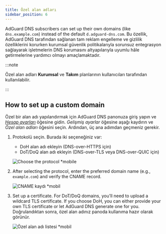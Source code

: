 ```yaml
---
title: Özel alan adları
sidebar_position: 6
---
```


AdGuard DNS subscribers can set up their own domains (like `dns.example.com`) instead of the default `d.adguard-dns.com`. Bu özellik, AdGuard DNS tarafından sağlanan tam reklam engelleme ve gizlilik özelliklerini korurken kurumsal güvenlik politikalarıyla sorunsuz entegrasyon sağlayarak işletmelerin DNS korumasını altyapılarıyla uyumlu hâle getirmelerine yardımcı olmayı amaçlamaktadır.

:::note

Özel alan adları **Kurumsal** ve **Takım** planlarının kullanıcıları tarafından kullanılabilir.

:::

## How to set up a custom domain

Özel bir alan adı yapılandırmak için AdGuard DNS panonuza giriş yapın ve [_Hesap ayarları_](https://adguard-dns.io/en/dashboard/account) öğesine gidin. _Gelişmiş ayarlar_ öğesine aşağı kaydırın ve _Özel alan adları_ öğesini seçin. Ardından, üç ana adımdan geçmeniz gerekir.

1. Protokolü seçin. Burada iki seçeneğiniz var:

   - DoH alan adı ekleyin (DNS-over-HTTPS için)
   - DoT/DoQ alan adı ekleyin (DNS-over-TLS veya DNS-over-QUIC için)

   ![Choose the protocol \*mobile](https://cdn.adtidy.org/content/release_notes/dns/v2-15/picture_en_1.png)

2. After selecting the protocol, enter the preferred domain name (e.g., `example.com`) and verify the CNAME record.

   ![CNAME kaydı \*mobil](https://cdn.adtidy.org/content/release_notes/dns/v2-15/picture_en_2.png)

3. Set up a certificate. For DoT/DoQ domains, you’ll need to upload a wildcard TLS certificate. If you choose DoH, you can either provide your own TLS certificate or let AdGuard DNS generate one for you. Doğrulandıktan sonra, özel alan adınız panoda kullanıma hazır olarak görünür.

   ![Özel alan adı listesi \*mobil](https://cdn.adtidy.org/content/release_notes/dns/v2-15/picture_en_3.png)
